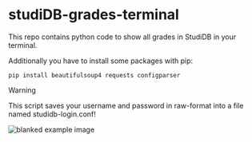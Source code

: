 # studiDB-grades-terminal
This repo contains python code to show all grades in StudiDB in your terminal.

Additionally you have to install some packages with pip:
```
pip install beautifulsoup4 requests configparser
```

> [!WARNING]
> This script saves your username and password in raw-format into a file named studidb-login.conf!

![blanked example image](https://github.com/qw3rtz3r/studiDB-grades-terminal/blob/main/blanked-example.png?raw=true)
